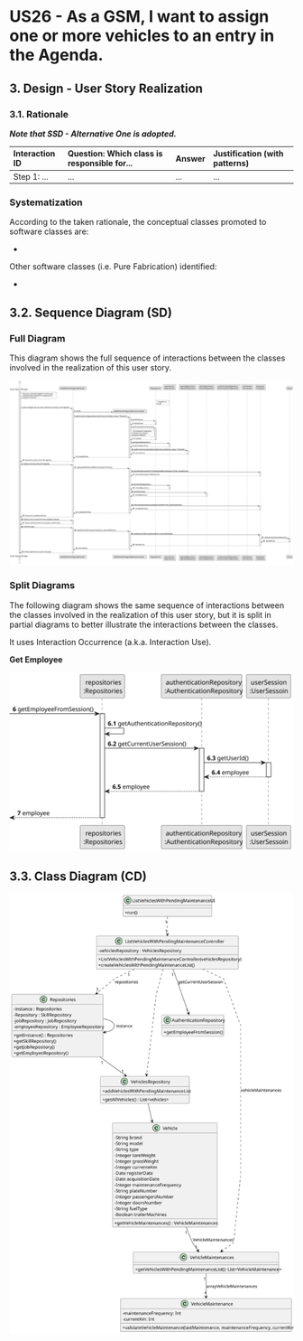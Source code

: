 # US26 - As a GSM, I want to assign one or more vehicles to an entry in the Agenda.

## 3. Design - User Story Realization 

### 3.1. Rationale

_**Note that SSD - Alternative One is adopted.**_

| Interaction ID | Question: Which class is responsible for... | Answer | Justification (with patterns) |
|:---------------|:--------------------------------------------|:-------|:------------------------------|
| Step 1: ...    | ...                                         | ...    | ...                           |


### Systematization ##

According to the taken rationale, the conceptual classes promoted to software classes are: 

* 

Other software classes (i.e. Pure Fabrication) identified: 

* 


## 3.2. Sequence Diagram (SD)


### Full Diagram

This diagram shows the full sequence of interactions between the classes involved in the realization of this user story.

![Sequence Diagram - Full](svg/us26-sequence-diagram-full.svg)

### Split Diagrams

The following diagram shows the same sequence of interactions between the classes involved in the realization of this user story, but it is split in partial diagrams to better illustrate the interactions between the classes.

It uses Interaction Occurrence (a.k.a. Interaction Use).

**Get Employee**

![Sequence Diagram - Partial - Get Employee](svg/us26-sequence-diagram-partial-get-employee.svg)

## 3.3. Class Diagram (CD)

![Class Diagram](svg/us26-class-diagram.svg)